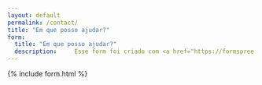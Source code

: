 ```yaml
---
layout: default
permalink: /contact/
title: "Em que posso ajudar?"
form:
  title: "Em que posso ajudar?"
  description:     Esse form foi criado com <a href="https://formspree.io"> Formspree </a> e seus dados estão seguros,portanto não irei utilizar seu email para ads. Ele serve apenas para responder sua pergunta. Desde de já obrigado pelo seu contato.&#x1F9D1;&#x200D;&#x1F680;
---
```



{% include form.html %}